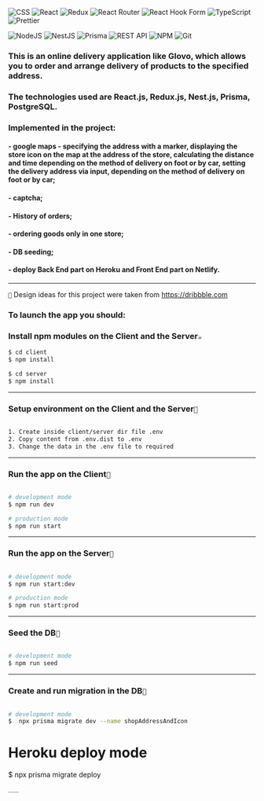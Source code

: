 ![CSS](https://img.shields.io/badge/css-%231572B6.svg?style=for-the-badge&logo=css3&logoColor=white)
![React](https://img.shields.io/badge/React-20232A?style=for-the-badge&logo=react&logoColor=61DAFB)
![Redux](https://img.shields.io/badge/redux-%23593d88.svg?style=for-the-badge&logo=redux&logoColor=white)
![React Router](https://img.shields.io/badge/React_Router-CA4245?style=for-the-badge&logo=react-router&logoColor=white)
![React Hook Form](https://img.shields.io/badge/React%20Hook%20Form-%23EC5990.svg?style=for-the-badge&logo=reacthookform&logoColor=white)
![TypeScript](https://img.shields.io/badge/TypeScript-007ACC?style=for-the-badge&logo=typescript&logoColor=white)
![Prettier](https://img.shields.io/badge/prettier-1A2C34?style=for-the-badge&logo=prettier&logoColor=F7BA3E)

![NodeJS](https://img.shields.io/badge/node.js-6DA55F?style=for-the-badge&logo=node.js&logoColor=white)
![NestJS](https://img.shields.io/badge/nestjs-%23E0234E.svg?style=for-the-badge&logo=nestjs&logoColor=white)
![Prisma](https://img.shields.io/badge/Prisma-EF3939?style=for-the-badge&logo=Prisma&logoColor=white)
![REST API](https://img.shields.io/badge/REST_API-005571?style=for-the-badge&logo=fastapi)
![NPM](https://img.shields.io/badge/npm-CB3837?style=for-the-badge&logo=npm&logoColor=white)
![Git](https://img.shields.io/badge/git-%23F05033.svg?style=for-the-badge&logo=git&logoColor=white)

### This is an online delivery application like Glovo, which allows you to order and arrange delivery of products to the specified address.
### The technologies used are React.js, Redux.js, Nest.js, Prisma, PostgreSQL.

### Implemented in the project:
#### - google maps - specifying the address with a marker, displaying the store icon on the map at the address of the store, calculating the distance and time depending on the method of delivery on foot or by car, setting the delivery address via input, depending on the method of delivery on foot or by car;
#### - captcha;
#### - History of orders;
#### - ordering goods only in one store;
#### - DB seeding;
#### - deploy Back End part on Heroku and Front End part on Netlify.

___

`🎨` Design ideas for this project were taken from https://dribbble.com

### To launch the app you should:

### Install npm modules on the Client and the Server`☕`
```bash
$ cd client
$ npm install

$ cd server
$ npm install
```
___

### Setup environment on the Client and the Server`🔧`
```bash

1. Create inside client/server dir file .env
2. Copy content from .env.dist to .env
3. Change the data in the .env file to required

```
___

### Run the app on the Client`🚀`
```bash

# development mode
$ npm run dev

# production mode
$ npm run start
```
______

### Run the app on the Server`🏃`
```bash

# development mode
$ npm run start:dev

# production mode
$ npm run start:prod
```
___

### Seed the DB`🌱`
```bash

# development mode
$ npm run seed
```
___
### Create and run migration in the DB`🐪`
```bash

# development mode
$  npx prisma migrate dev --name shopAddressAndIcon
```
# Heroku deploy mode
$  npx prisma migrate deploy
```
___